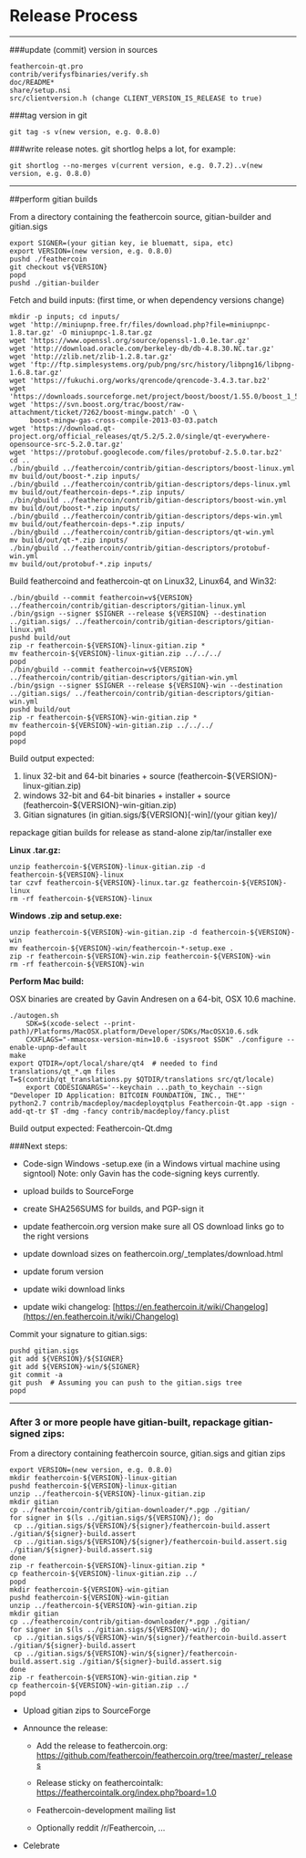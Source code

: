 Release Process
====================


* * *

###update (commit) version in sources


	feathercoin-qt.pro
	contrib/verifysfbinaries/verify.sh
	doc/README*
	share/setup.nsi
	src/clientversion.h (change CLIENT_VERSION_IS_RELEASE to true)

###tag version in git

	git tag -s v(new version, e.g. 0.8.0)

###write release notes. git shortlog helps a lot, for example:

	git shortlog --no-merges v(current version, e.g. 0.7.2)..v(new version, e.g. 0.8.0)

* * *

##perform gitian builds

 From a directory containing the feathercoin source, gitian-builder and gitian.sigs
  
	export SIGNER=(your gitian key, ie bluematt, sipa, etc)
	export VERSION=(new version, e.g. 0.8.0)
	pushd ./feathercoin
	git checkout v${VERSION}
	popd
	pushd ./gitian-builder

 Fetch and build inputs: (first time, or when dependency versions change)

	mkdir -p inputs; cd inputs/
	wget 'http://miniupnp.free.fr/files/download.php?file=miniupnpc-1.8.tar.gz' -O miniupnpc-1.8.tar.gz
	wget 'https://www.openssl.org/source/openssl-1.0.1e.tar.gz'
	wget 'http://download.oracle.com/berkeley-db/db-4.8.30.NC.tar.gz'
	wget 'http://zlib.net/zlib-1.2.8.tar.gz'
	wget 'ftp://ftp.simplesystems.org/pub/png/src/history/libpng16/libpng-1.6.8.tar.gz'
	wget 'https://fukuchi.org/works/qrencode/qrencode-3.4.3.tar.bz2'
	wget 'https://downloads.sourceforge.net/project/boost/boost/1.55.0/boost_1_55_0.tar.bz2'
	wget 'https://svn.boost.org/trac/boost/raw-attachment/ticket/7262/boost-mingw.patch' -O \ 
	     boost-mingw-gas-cross-compile-2013-03-03.patch
	wget 'https://download.qt-project.org/official_releases/qt/5.2/5.2.0/single/qt-everywhere-opensource-src-5.2.0.tar.gz'
	wget 'https://protobuf.googlecode.com/files/protobuf-2.5.0.tar.bz2'
	cd ..
	./bin/gbuild ../feathercoin/contrib/gitian-descriptors/boost-linux.yml
	mv build/out/boost-*.zip inputs/
	./bin/gbuild ../feathercoin/contrib/gitian-descriptors/deps-linux.yml
	mv build/out/feathercoin-deps-*.zip inputs/
	./bin/gbuild ../feathercoin/contrib/gitian-descriptors/boost-win.yml
	mv build/out/boost-*.zip inputs/
	./bin/gbuild ../feathercoin/contrib/gitian-descriptors/deps-win.yml
	mv build/out/feathercoin-deps-*.zip inputs/
	./bin/gbuild ../feathercoin/contrib/gitian-descriptors/qt-win.yml
	mv build/out/qt-*.zip inputs/
	./bin/gbuild ../feathercoin/contrib/gitian-descriptors/protobuf-win.yml
	mv build/out/protobuf-*.zip inputs/

 Build feathercoind and feathercoin-qt on Linux32, Linux64, and Win32:
  
	./bin/gbuild --commit feathercoin=v${VERSION} ../feathercoin/contrib/gitian-descriptors/gitian-linux.yml
	./bin/gsign --signer $SIGNER --release ${VERSION} --destination ../gitian.sigs/ ../feathercoin/contrib/gitian-descriptors/gitian-linux.yml
	pushd build/out
	zip -r feathercoin-${VERSION}-linux-gitian.zip *
	mv feathercoin-${VERSION}-linux-gitian.zip ../../../
	popd
	./bin/gbuild --commit feathercoin=v${VERSION} ../feathercoin/contrib/gitian-descriptors/gitian-win.yml
	./bin/gsign --signer $SIGNER --release ${VERSION}-win --destination ../gitian.sigs/ ../feathercoin/contrib/gitian-descriptors/gitian-win.yml
	pushd build/out
	zip -r feathercoin-${VERSION}-win-gitian.zip *
	mv feathercoin-${VERSION}-win-gitian.zip ../../../
	popd
	popd

  Build output expected:

  1. linux 32-bit and 64-bit binaries + source (feathercoin-${VERSION}-linux-gitian.zip)
  2. windows 32-bit and 64-bit binaries + installer + source (feathercoin-${VERSION}-win-gitian.zip)
  3. Gitian signatures (in gitian.sigs/${VERSION}[-win]/(your gitian key)/

repackage gitian builds for release as stand-alone zip/tar/installer exe

**Linux .tar.gz:**

	unzip feathercoin-${VERSION}-linux-gitian.zip -d feathercoin-${VERSION}-linux
	tar czvf feathercoin-${VERSION}-linux.tar.gz feathercoin-${VERSION}-linux
	rm -rf feathercoin-${VERSION}-linux

**Windows .zip and setup.exe:**

	unzip feathercoin-${VERSION}-win-gitian.zip -d feathercoin-${VERSION}-win
	mv feathercoin-${VERSION}-win/feathercoin-*-setup.exe .
	zip -r feathercoin-${VERSION}-win.zip feathercoin-${VERSION}-win
	rm -rf feathercoin-${VERSION}-win

**Perform Mac build:**

  OSX binaries are created by Gavin Andresen on a 64-bit, OSX 10.6 machine.

	./autogen.sh
        SDK=$(xcode-select --print-path)/Platforms/MacOSX.platform/Developer/SDKs/MacOSX10.6.sdk
        CXXFLAGS="-mmacosx-version-min=10.6 -isysroot $SDK" ./configure --enable-upnp-default
	make
	export QTDIR=/opt/local/share/qt4  # needed to find translations/qt_*.qm files
	T=$(contrib/qt_translations.py $QTDIR/translations src/qt/locale)
        export CODESIGNARGS='--keychain ...path_to_keychain --sign "Developer ID Application: BITCOIN FOUNDATION, INC., THE"'
	python2.7 contrib/macdeploy/macdeployqtplus Feathercoin-Qt.app -sign -add-qt-tr $T -dmg -fancy contrib/macdeploy/fancy.plist

 Build output expected: Feathercoin-Qt.dmg

###Next steps:

* Code-sign Windows -setup.exe (in a Windows virtual machine using signtool)
 Note: only Gavin has the code-signing keys currently.

* upload builds to SourceForge

* create SHA256SUMS for builds, and PGP-sign it

* update feathercoin.org version
  make sure all OS download links go to the right versions
  
* update download sizes on feathercoin.org/_templates/download.html

* update forum version

* update wiki download links

* update wiki changelog: [https://en.feathercoin.it/wiki/Changelog](https://en.feathercoin.it/wiki/Changelog)

Commit your signature to gitian.sigs:

	pushd gitian.sigs
	git add ${VERSION}/${SIGNER}
	git add ${VERSION}-win/${SIGNER}
	git commit -a
	git push  # Assuming you can push to the gitian.sigs tree
	popd

-------------------------------------------------------------------------

### After 3 or more people have gitian-built, repackage gitian-signed zips:

From a directory containing feathercoin source, gitian.sigs and gitian zips

	export VERSION=(new version, e.g. 0.8.0)
	mkdir feathercoin-${VERSION}-linux-gitian
	pushd feathercoin-${VERSION}-linux-gitian
	unzip ../feathercoin-${VERSION}-linux-gitian.zip
	mkdir gitian
	cp ../feathercoin/contrib/gitian-downloader/*.pgp ./gitian/
	for signer in $(ls ../gitian.sigs/${VERSION}/); do
	 cp ../gitian.sigs/${VERSION}/${signer}/feathercoin-build.assert ./gitian/${signer}-build.assert
	 cp ../gitian.sigs/${VERSION}/${signer}/feathercoin-build.assert.sig ./gitian/${signer}-build.assert.sig
	done
	zip -r feathercoin-${VERSION}-linux-gitian.zip *
	cp feathercoin-${VERSION}-linux-gitian.zip ../
	popd
	mkdir feathercoin-${VERSION}-win-gitian
	pushd feathercoin-${VERSION}-win-gitian
	unzip ../feathercoin-${VERSION}-win-gitian.zip
	mkdir gitian
	cp ../feathercoin/contrib/gitian-downloader/*.pgp ./gitian/
	for signer in $(ls ../gitian.sigs/${VERSION}-win/); do
	 cp ../gitian.sigs/${VERSION}-win/${signer}/feathercoin-build.assert ./gitian/${signer}-build.assert
	 cp ../gitian.sigs/${VERSION}-win/${signer}/feathercoin-build.assert.sig ./gitian/${signer}-build.assert.sig
	done
	zip -r feathercoin-${VERSION}-win-gitian.zip *
	cp feathercoin-${VERSION}-win-gitian.zip ../
	popd

- Upload gitian zips to SourceForge

- Announce the release:

  - Add the release to feathercoin.org: https://github.com/feathercoin/feathercoin.org/tree/master/_releases

  - Release sticky on feathercointalk: https://feathercointalk.org/index.php?board=1.0

  - Feathercoin-development mailing list

  - Optionally reddit /r/Feathercoin, ...

- Celebrate 
